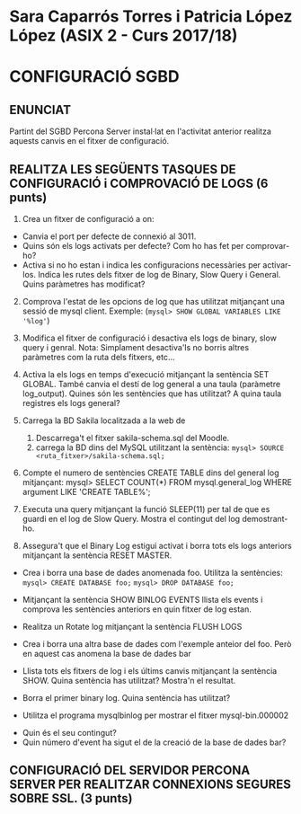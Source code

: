 # Sara Caparrós Torres i Patricia López López (ASIX 2 - Curs 2017/18) #
# CONFIGURACIÓ SGBD

## ENUNCIAT ##

Partint del SGBD Percona Server instal·lat en l'activitat anterior realitza aquests canvis en el fitxer de configuració.


## REALITZA LES SEGÜENTS TASQUES DE CONFIGURACIÓ i COMPROVACIÓ DE LOGS (6 punts) ##

1.	Crea un fitxer de configuració a on:
*	Canvia el port per defecte de connexió al 3011.
*	Quins són els logs activats per defecte? Com ho has fet per comprovar-ho?
*	Activa si no ho estan i indica les configuracions necessàries per activar-los. Indica les rutes dels fitxer de log de Binary, Slow Query i General. Quins paràmetres has modificat?

2.	Comprova l'estat de les opcions de log que has utilitzat mitjançant una sessió de mysql client.
Exemple: (`mysql> SHOW GLOBAL VARIABLES LIKE '%log'`)

3.	Modifica el fitxer de configuració i desactiva els logs de binary, slow query i genral. Nota: Simplament desactiva'ls no borris altres paràmetres com la ruta dels fitxers, etc...

4.	Activa la els logs en temps d'execució mitjançant la sentència SET GLOBAL. També canvia el destí de log general a una taula (paràmetre log_output). Quines són les sentències que has utilitzat? A quina taula registres els logs general?

5.	Carrega la BD Sakila localitzada a la web de
    1.	Descarrega't el fitxer sakila-schema.sql del Moodle.
    2.	carrega la BD dins del MySQL utilitzant la sentència:
    `mysql> SOURCE <ruta_fitxer>/sakila-schema.sql;`

6.	Compte el numero de sentències CREATE TABLE dins del general log mitjançant:
		mysql> SELECT COUNT(*)
				FROM mysql.general_log
			  WHERE argument LIKE 'CREATE TABLE%';

7.	 Executa una query mitjançant la funció SLEEP(11) per tal de que es guardi en el log de Slow Query. Mostra el contingut del log demostrant-ho.

8.	Assegura't que el Binary Log estigui activat i borra tots els logs anteriors mitjançant la sentència RESET MASTER.
*	Crea i borra una base de dades anomenada foo. Utilitza la sentències:
        `mysql> CREATE DATABASE foo;`
		`mysql> DROP DATABASE foo;`

*	Mitjançant la sentència SHOW BINLOG EVENTS llista els events i comprova les sentències anteriors en quin fitxer de log estan.

*	Realitza un Rotate log mitjançant la sentència FLUSH LOGS

*	Crea i borra una altra base de dades com l'exemple anteior del foo. Però en aquest cas anomena la base de dades bar

*	Llista tots els fitxers de log i els últims canvis mitjançant la sentència SHOW. Quina sentència has utilitzat? Mostra'n el resultat.

*	Borra el primer binary log. Quina sentència has utilitzat?

*	Utilitza el programa mysqlbinlog per mostrar el fitxer mysql-bin.000002
-	Quin és el seu contingut?
-	Quin número d'event ha sigut el de la creació de la base de dades bar?

## CONFIGURACIÓ DEL SERVIDOR PERCONA SERVER PER REALITZAR CONNEXIONS SEGURES SOBRE SSL. (3 punts) ##